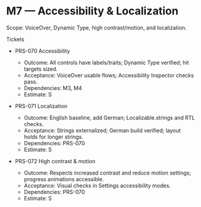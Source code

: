 # M7 — Accessibility & Localization

Scope: VoiceOver, Dynamic Type, high contrast/motion, and localization.

Tickets
- PRS-070 Accessibility
  - Outcome: All controls have labels/traits; Dynamic Type verified; hit targets sized.
  - Acceptance: VoiceOver usable flows; Accessibility Inspector checks pass.
  - Dependencies: M3, M4
  - Estimate: S

- PRS-071 Localization
  - Outcome: English baseline, add German; Localizable.strings and RTL checks.
  - Acceptance: Strings externalized; German build verified; layout holds for longer strings.
  - Dependencies: PRS-070
  - Estimate: S

- PRS-072 High contrast & motion
  - Outcome: Respects increased contrast and reduce motion settings; progress animations accessible.
  - Acceptance: Visual checks in Settings accessibility modes.
  - Dependencies: PRS-070
  - Estimate: S
